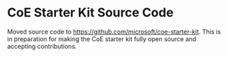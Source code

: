 
# CoE Starter Kit Source Code
Moved source code to https://github.com/microsoft/coe-starter-kit.  This is in preparation for making the CoE starter kit fully open source and accepting contributions.